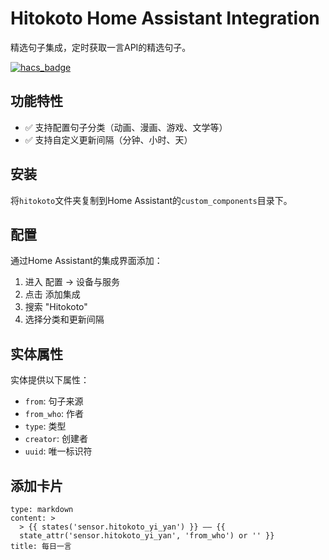 # Hitokoto Home Assistant Integration

精选句子集成，定时获取一言API的精选句子。

[![hacs_badge](https://img.shields.io/badge/HACS-Custom-41BDF5.svg)](https://hacs.xyz/docs/faq/custom_repositories)


## 功能特性

- ✅ 支持配置句子分类（动画、漫画、游戏、文学等）
- ✅ 支持自定义更新间隔（分钟、小时、天）

## 安装

将`hitokoto`文件夹复制到Home Assistant的`custom_components`目录下。

## 配置

通过Home Assistant的集成界面添加：

1. 进入 配置 -> 设备与服务
2. 点击 添加集成
3. 搜索 "Hitokoto"
4. 选择分类和更新间隔

## 实体属性

实体提供以下属性：
- `from`: 句子来源
- `from_who`: 作者
- `type`: 类型
- `creator`: 创建者
- `uuid`: 唯一标识符


## 添加卡片
```
type: markdown
content: >
  > {{ states('sensor.hitokoto_yi_yan') }} —— {{
  state_attr('sensor.hitokoto_yi_yan', 'from_who') or '' }}
title: 每日一言

```